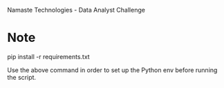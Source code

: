 Namaste Technologies - Data Analyst Challenge


# Note
pip install -r requirements.txt

Use the above command in order to set up the Python env before running the script.
